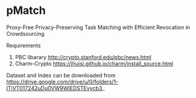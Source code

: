 # pMatch
Proxy-Free Privacy-Preserving Task Matching with Efficient Revocation in Crowdsourcing


Requirements
1. PBC libarary  http://crypto.stanford.edu/pbc/news.html
2. Charm-Crypto https://jhuisi.github.io/charm/install_source.html


Dataset and Index can be downloaded from https://drive.google.com/drive/u/0/folders/1-ITjVT017242uDu0VW9WIEDSTEvycb3_

